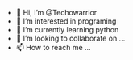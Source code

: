 - 👋 Hi, I’m @Techowarrior
- 👀 I’m interested in programing
- 🌱 I’m currently learning python
- 💞️ I’m looking to collaborate on ...
- 📫 How to reach me ...

<!---
Techowarrior/Techowarrior is a ✨ special ✨ repository because its `README.md` (this file) appears on your GitHub profile.
You can click the Preview link to take a look at your changes.
--->
